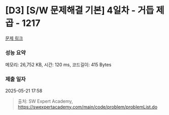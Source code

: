 # [D3] [S/W 문제해결 기본] 4일차 - 거듭 제곱 - 1217 

[문제 링크](https://swexpertacademy.com/main/code/problem/problemDetail.do?contestProbId=AV14dUIaAAUCFAYD) 

### 성능 요약

메모리: 26,752 KB, 시간: 120 ms, 코드길이: 415 Bytes

### 제출 일자

2025-05-21 17:58



> 출처: SW Expert Academy, https://swexpertacademy.com/main/code/problem/problemList.do